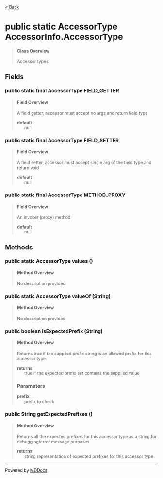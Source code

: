 [< Back](../README.md)
# public static AccessorType AccessorInfo.AccessorType #
>#### Class Overview ####
>Accessor types
## Fields ##
### public static final AccessorType FIELD_GETTER ###
>#### Field Overview ####
>A field getter, accessor must accept no args and return field type
>
>**default**<br />
>&nbsp;&nbsp;&nbsp;&nbsp;&nbsp;&nbsp;null
>
### public static final AccessorType FIELD_SETTER ###
>#### Field Overview ####
>A field setter, accessor must accept single arg of the field type and
 return void
>
>**default**<br />
>&nbsp;&nbsp;&nbsp;&nbsp;&nbsp;&nbsp;null
>
### public static final AccessorType METHOD_PROXY ###
>#### Field Overview ####
>An invoker (proxy) method
>
>**default**<br />
>&nbsp;&nbsp;&nbsp;&nbsp;&nbsp;&nbsp;null
>
## Methods ##
### public static AccessorType values () ###
>#### Method Overview ####
>No description provided
>
### public static AccessorType valueOf (String) ###
>#### Method Overview ####
>No description provided
>
### public boolean isExpectedPrefix (String) ###
>#### Method Overview ####
>Returns true if the supplied prefix string is an allowed prefix for
 this accessor type
>
>**returns**<br />
>&nbsp;&nbsp;&nbsp;&nbsp;&nbsp;&nbsp;true if the expected prefix set contains the supplied value
>
>### Parameters ###
>**prefix**<br />
>&nbsp;&nbsp;&nbsp;&nbsp;&nbsp;&nbsp;prefix to check
>
### public String getExpectedPrefixes () ###
>#### Method Overview ####
>Returns all the expected prefixes for this accessor type as a string
 for debugging/error message purposes
>
>**returns**<br />
>&nbsp;&nbsp;&nbsp;&nbsp;&nbsp;&nbsp;string representation of expected prefixes for this accessor
      type
>

---
Powered by [MDDocs](https://github.com/VRCube/MDDocs)
